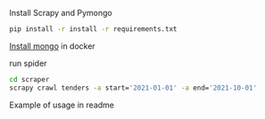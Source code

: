 
Install Scrapy and Pymongo

```bash
pip install -r install -r requirements.txt 
```

[Install mongo](https://hub.docker.com/_/mongo) in docker

run spider

```bash
cd scraper
scrapy crawl tenders -a start='2021-01-01' -a end='2021-10-01'
```

Example of usage in readme